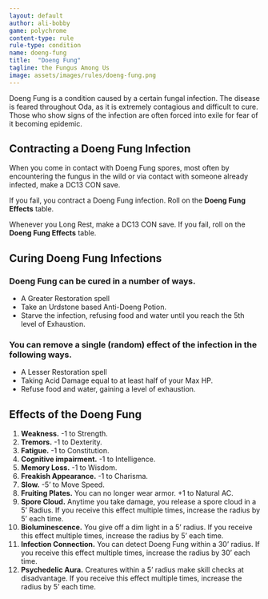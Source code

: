 ```yaml
---
layout: default
author: ali-bobby
game: polychrome
content-type: rule
rule-type: condition
name: doeng-fung
title:  "Doeng Fung"
tagline: the Fungus Among Us
image: assets/images/rules/doeng-fung.png
---
```


Doeng Fung is a condition caused by a certain fungal infection. The disease is feared throughout Oda, as it is extremely contagious and difficult to cure. Those who show signs of the infection are often forced into exile for fear of it becoming epidemic.

## Contracting a Doeng Fung Infection

When you come in contact with Doeng Fung spores, most often by encountering the fungus in the wild or via contact with someone already infected, make a DC13 CON save.

If you fail, you contract a Doeng Fung infection. Roll on the **Doeng Fung Effects** table.

Whenever you Long Rest, make a DC13 CON save. If you fail, roll on the **Doeng Fung Effects** table.

## Curing Doeng Fung Infections

### Doeng Fung can be cured in a number of ways.

- A Greater Restoration spell
- Take an Urdstone based Anti-Doeng Potion.
- Starve the infection, refusing food and water until you reach the 5th level of Exhaustion.

### You can remove a single (random) effect of the infection in the following ways.

- A Lesser Restoration spell
- Taking Acid Damage equal to at least half of your Max HP.
- Refuse food and water, gaining a level of exhaustion.

## Effects of the Doeng Fung

1. **Weakness.** -1 to Strength.
2. **Tremors.** -1 to Dexterity.
3. **Fatigue.** -1 to Constitution.
4. **Cognitive impairment.** -1 to Intelligence.
5. **Memory Loss.** -1 to Wisdom.
6. **Freakish Appearance.** -1 to Charisma.
7. **Slow.** -5’ to Move Speed.
8. **Fruiting Plates.** You can no longer wear armor. +1 to Natural AC.
9. **Spore Cloud.** Anytime you take damage, you release a spore cloud in a 5’ Radius. If you receive this effect multiple times, increase the radius by 5’ each time.
10. **Bioluminescence.** You give off a dim light in a 5’ radius. If you receive this effect multiple times, increase the radius by 5’ each time.
11. **Infection Connection.** You can detect Doeng Fung within a 30’ radius. If you receive this effect multiple times, increase the radius by 30’ each time.
12. **Psychedelic Aura.** Creatures within a 5’ radius make skill checks at disadvantage. If you receive this effect multiple times, increase the radius by 5’ each time.

